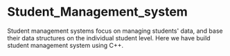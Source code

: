 # Student_Management_system
Student management systems focus on managing students' data, and base their data structures on the individual student level. Here we have build student management system using C++.
